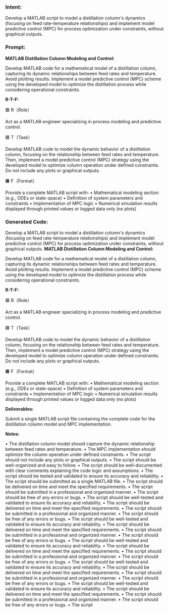 ### Intent:
Develop a MATLAB script to model a distillation column's dynamics (focusing on feed rate-temperature relationships) and implement model predictive control (MPC) for process optimization under constraints, without graphical outputs.

### Prompt:
**MATLAB Distillation Column Modeling and Control:**

Develop MATLAB code for a mathematical model of a distillation column, capturing its dynamic relationships between feed rates and temperature. Avoid plotting results.
Implement a model predictive control (MPC) scheme using the developed model to optimize the distillation process while considering operational constraints.

**R-T-F:**

🟥 R（Role）

Act as a MATLAB engineer specializing in process modeling and predictive control.

🟩 T（Task）

Develop MATLAB code to model the dynamic behavior of a distillation column, focusing on the relationship between feed rates and temperature. Then, implement a model predictive control (MPC) strategy using the developed model to optimize column operation under defined constraints. Do not include any plots or graphical outputs.

🟧 F（Format）

Provide a complete MATLAB script with:
	•	Mathematical modeling section (e.g., ODEs or state-space)
	•	Definition of system parameters and constraints
	•	Implementation of MPC logic
	•	Numerical simulation results displayed through printed values or logged data only (no plots)

### Generated Code:
Develop a MATLAB script to model a distillation column's dynamics (focusing on feed rate-temperature relationships) and implement model predictive control (MPC) for process optimization under constraints, without graphical outputs.
**MATLAB Distillation Column Modeling and Control:**

Develop MATLAB code for a mathematical model of a distillation column, capturing its dynamic relationships between feed rates and temperature. Avoid plotting results.
Implement a model predictive control (MPC) scheme using the developed model to optimize the distillation process while considering operational constraints.

**R-T-F:**

🟥 R（Role）

Act as a MATLAB engineer specializing in process modeling and predictive control.

🟩 T（Task）

Develop MATLAB code to model the dynamic behavior of a distillation column, focusing on the relationship between feed rates and temperature. Then, implement a model predictive control (MPC) strategy using the developed model to optimize column operation under defined constraints. Do not include any plots or graphical outputs.

🟧 F（Format）

Provide a complete MATLAB script with:
	•	Mathematical modeling section (e.g., ODEs or state-space)
	•	Definition of system parameters and constraints
	•	Implementation of MPC logic
	•	Numerical simulation results displayed through printed values or logged data only (no plots)

**Deliverables:**

Submit a single MATLAB script file containing the complete code for the distillation column model and MPC implementation.

**Notes:**

•	The distillation column model should capture the dynamic relationship between feed rates and temperature.
•	The MPC implementation should optimize the column operation under defined constraints.
•	The script should not include any plots or graphical outputs.
•	The script should be well-organized and easy to follow.
•	The script should be well-documented with clear comments explaining the code logic and assumptions.
•	The script should be tested and validated to ensure its accuracy and reliability.
•	The script should be submitted as a single MATLAB file.
•	The script should be delivered on time and meet the specified requirements.
•	The script should be submitted in a professional and organized manner.
•	The script should be free of any errors or bugs.
•	The script should be well-tested and validated to ensure its accuracy and reliability.
•	The script should be delivered on time and meet the specified requirements.
•	The script should be submitted in a professional and organized manner.
•	The script should be free of any errors or bugs.
•	The script should be well-tested and validated to ensure its accuracy and reliability.
•	The script should be delivered on time and meet the specified requirements.
•	The script should be submitted in a professional and organized manner.
•	The script should be free of any errors or bugs.
•	The script should be well-tested and validated to ensure its accuracy and reliability.
•	The script should be delivered on time and meet the specified requirements.
•	The script should be submitted in a professional and organized manner.
•	The script should be free of any errors or bugs.
•	The script should be well-tested and validated to ensure its accuracy and reliability.
•	The script should be delivered on time and meet the specified requirements.
•	The script should be submitted in a professional and organized manner.
•	The script should be free of any errors or bugs.
•	The script should be well-tested and validated to ensure its accuracy and reliability.
•	The script should be delivered on time and meet the specified requirements.
•	The script should be submitted in a professional and organized manner.
•	The script should be free of any errors or bugs.
•	The script
